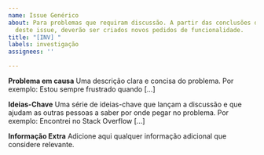 ```yaml
---
name: Issue Genérico
about: Para problemas que requiram discussão. A partir das conclusões da discussão
  deste issue, deverão ser criados novos pedidos de funcionalidade.
title: "[INV] "
labels: investigação
assignees: ''

---
```


**Problema em causa**
Uma descrição clara e concisa do problema. Por exemplo: Estou sempre frustrado quando [...]

**Ideias-Chave**
Uma série de ideias-chave que lançam a discussão e que ajudam as outras pessoas a saber por onde pegar no problema. Por exemplo: Encontrei no Stack Overflow [...]

**Informação Extra**
Adicione aqui qualquer informação adicional que considere relevante.
